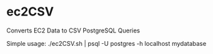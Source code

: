 # ec2CSV
Converts EC2 Data to CSV PostgreSQL Queries

Simple usage:
 ./ec2CSV.sh | psql -U postgres -h localhost mydatabase


